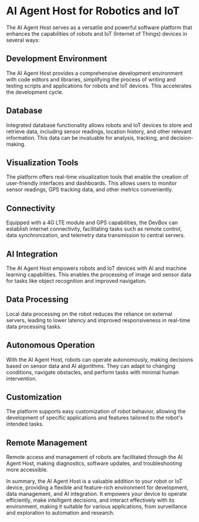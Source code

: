 # AI Agent Host for Robotics and IoT

The AI Agent Host serves as a versatile and powerful software platform that enhances the capabilities of robots and IoT (Internet of Things) devices in several ways:

## Development Environment
The AI Agent Host provides a comprehensive development environment with code editors and libraries, simplifying the process of writing and testing scripts and applications for robots and IoT devices. This accelerates the development cycle.

## Database
Integrated database functionality allows robots and IoT devices to store and retrieve data, including sensor readings, location history, and other relevant information. This data can be invaluable for analysis, tracking, and decision-making.

## Visualization Tools
The platform offers real-time visualization tools that enable the creation of user-friendly interfaces and dashboards. This allows users to monitor sensor readings, GPS tracking data, and other metrics conveniently.

## Connectivity
Equipped with a 4G LTE module and GPS capabilities, the DevBox can establish internet connectivity, facilitating tasks such as remote control, data synchronization, and telemetry data transmission to central servers.

## AI Integration
The AI Agent Host empowers robots and IoT devices with AI and machine learning capabilities. This enables the processing of image and sensor data for tasks like object recognition and improved navigation.

## Data Processing
Local data processing on the robot reduces the reliance on external servers, leading to lower latency and improved responsiveness in real-time data processing tasks.

## Autonomous Operation
With the AI Agent Host, robots can operate autonomously, making decisions based on sensor data and AI algorithms. They can adapt to changing conditions, navigate obstacles, and perform tasks with minimal human intervention.

## Customization
The platform supports easy customization of robot behavior, allowing the development of specific applications and features tailored to the robot's intended tasks.

## Remote Management
Remote access and management of robots are facilitated through the AI Agent Host, making diagnostics, software updates, and troubleshooting more accessible.

In summary, the AI Agent Host is a valuable addition to your robot or IoT device, providing a flexible and feature-rich environment for development, data management, and AI integration. It empowers your device to operate efficiently, make intelligent decisions, and interact effectively with its environment, making it suitable for various applications, from surveillance and exploration to automation and research. 
